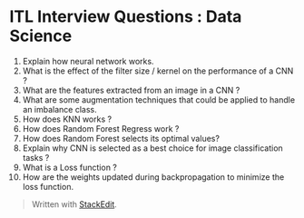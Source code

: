 # ITL Interview Questions : Data Science 

1. Explain how neural network works.
2. What is the effect of the filter size / kernel on the performance of a CNN ?
3. What are the features extracted from an image in a CNN ?
4. What are some augmentation techniques that could be applied to handle an imbalance class.
5. How does KNN works ?
6. How does Random Forest Regress work ?
7. How does Random Forest selects its optimal values?
8. Explain why CNN is selected as a best choice for image classification tasks ?
9. What is a Loss function ?
10. How are the weights updated during backpropagation to minimize the loss function. 

> Written with [StackEdit](https://stackedit.io/).
